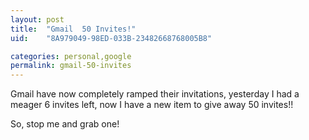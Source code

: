```yaml
---
layout: post
title:  "Gmail  50 Invites!"
uid:	"8A979049-98ED-033B-23482668768005B8"

categories: personal,google
permalink: gmail-50-invites
---
```

Gmail have now completely ramped their invitations, yesterday I had a meager 6 invites left, now I have a new item to give away 50 invites!!

So, stop me and grab one!